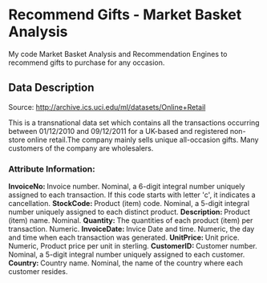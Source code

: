 # Recommend Gifts - Market Basket Analysis

My code Market Basket Analysis and Recommendation Engines to recommend gifts to purchase for any occasion.

## Data Description

Source: http://archive.ics.uci.edu/ml/datasets/Online+Retail

This is a transnational data set which contains all the transactions occurring between 01/12/2010 and 09/12/2011 for a UK-based and registered non-store online retail.The company mainly sells unique all-occasion gifts. Many customers of the company are wholesalers.

### Attribute Information:

<b> InvoiceNo: </b> Invoice number. Nominal, a 6-digit integral number uniquely assigned to each transaction. If this code starts with letter 'c', it indicates a cancellation.
<b>StockCode: </b>Product (item) code. Nominal, a 5-digit integral number uniquely assigned to each distinct product.
<b>Description: </b>Product (item) name. Nominal.
<b>Quantity: </b>The quantities of each product (item) per transaction. Numeric.
<b>InvoiceDate: </b>Invice Date and time. Numeric, the day and time when each transaction was generated.
<b>UnitPrice: </b>Unit price. Numeric, Product price per unit in sterling.
<b>CustomerID: </b>Customer number. Nominal, a 5-digit integral number uniquely assigned to each customer.
<b>Country: </b>Country name. Nominal, the name of the country where each customer resides.
